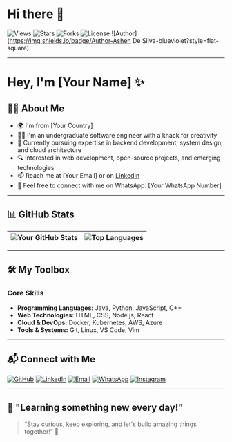 # Hi there 👋

![Views](https://komarev.com/ghpvc/?username=YourUsername&color=green&style=flat-square)
![Stars](https://img.shields.io/github/stars/YourUsername?color=yellow&style=flat-square)
![Forks](https://img.shields.io/github/forks/YourUsername?style=flat-square)
![License](https://img.shields.io/github/license/YourUsername/YourRepo?style=flat-square)
![Author](https://img.shields.io/badge/Author-Ashen De Silva-blueviolet?style=flat-square)

---

# Hey, I'm [Your Name] ✨

## 👨‍💻 About Me
- 🌍 I'm from [Your Country]
- 👨‍🎓 I'm an undergraduate software engineer with a knack for creativity
- 💼 Currently pursuing expertise in backend development, system design, and cloud architecture
- 🔍 Interested in web development, open-source projects, and emerging technologies
- 📫 Reach me at [Your Email] or on [LinkedIn](https://www.linkedin.com/in/YourProfile)
- 📱 Feel free to connect with me on WhatsApp: [Your WhatsApp Number]

---

## 📊 GitHub Stats

| ![Your GitHub Stats](https://github-readme-stats.vercel.app/api?username=YourUsername&show_icons=true&theme=radical) | ![Top Languages](https://github-readme-stats.vercel.app/api/top-langs/?username=YourUsername&layout=compact&theme=radical) |
| ---------------------------------------------------------------------------------------------------------------------- | --------------------------------------------------------------------------------------------------------------------------- |

---

## 🛠️ My Toolbox

### Core Skills
- **Programming Languages:** Java, Python, JavaScript, C++
- **Web Technologies:** HTML, CSS, Node.js, React
- **Cloud & DevOps:** Docker, Kubernetes, AWS, Azure
- **Tools & Systems:** Git, Linux, VS Code, Vim

---

## 📬 Connect with Me

[![GitHub](https://img.shields.io/badge/GitHub-181717?style=for-the-badge&logo=github&logoColor=white)](https://github.com/YourUsername)
[![LinkedIn](https://img.shields.io/badge/LinkedIn-0077B5?style=for-the-badge&logo=linkedin&logoColor=white)](https://linkedin.com/in/YourProfile)
[![Email](https://img.shields.io/badge/Email-D14836?style=for-the-badge&logo=gmail&logoColor=white)](mailto:your-email@example.com)
[![WhatsApp](https://img.shields.io/badge/WhatsApp-25D366?style=for-the-badge&logo=whatsapp&logoColor=white)](https://wa.me/YourWhatsAppNumber)
[![Instagram](https://img.shields.io/badge/Instagram-E4405F?style=for-the-badge&logo=instagram&logoColor=white)](https://www.instagram.com/yourusername)

---

## 🌱 "Learning something new every day!"

> “Stay curious, keep exploring, and let's build amazing things together!” 🚀
